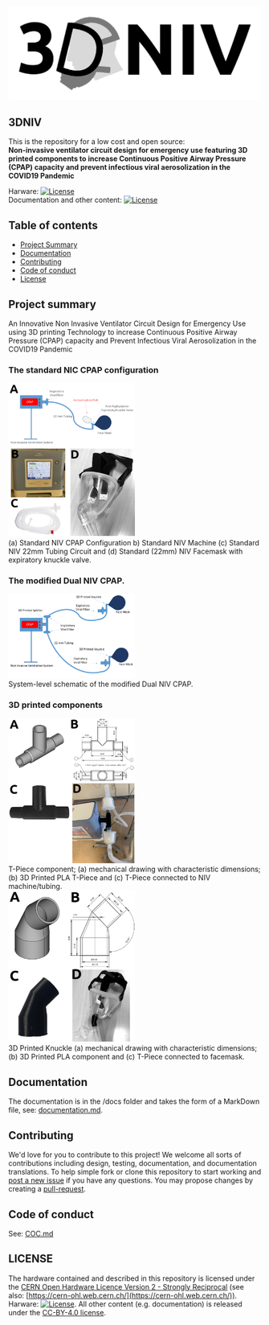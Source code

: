 ![3DNIV](img/3dNIV_banner.png)

## 3DNIV

This is the repository for a low cost and open source:    
**Non-invasive ventilator circuit design for emergency use featuring 3D printed components to increase Continuous Positive Airway Pressure (CPAP) capacity and prevent infectious viral aerosolization in the COVID19 Pandemic**

Harware: [![License](https://img.shields.io/badge/License-CERN%20OHL%20S-orange.svg)](https://github.com/Kevin-Mattheus-Moerman/3DNIV/blob/master/LICENSE)    
Documentation and other content: [![License](https://img.shields.io/badge/License-CC%20BY%204.0-lightgrey.svg)](https://creativecommons.org/licenses/by/4.0/legalcode)


## Table of contents
- [Project Summary](#Summary)  
- [Documentation](#Application)  
- [Contributing](#Contributing)  
- [Code of conduct](#CodeOfConduct)  
- [License](#License)  

## Project summary <a name="Summary"></a>
An Innovative Non Invasive Ventilator Circuit Design for Emergency Use using 3D printing Technology to increase Continuous Positive Airway Pressure (CPAP) capacity and Prevent Infectious Viral Aerosolization in the COVID19 Pandemic

### The standard NIC CPAP configuration
<div>
<img src="img/image1.png" width="50%">
</div>
(a) Standard NIV CPAP Configuration b) Standard NIV Machine (c) Standard NIV 22mm Tubing Circuit and (d) Standard (22mm) NIV Facemask with expiratory knuckle valve.   

### The modified Dual NIV CPAP.
<div>
<img src="img/image2.png" width="50%">
</div>
System-level schematic of the modified Dual NIV CPAP.

### 3D printed components
<div>
<img src="img/image3.png" width="50%">
</div>
T-Piece component; (a) mechanical drawing with characteristic dimensions; (b) 3D Printed PLA T-Piece and (c) T-Piece connected to NIV machine/tubing.    

<div>
<img src="img/image4.png" width="50%">
</div>
3D Printed Knuckle (a) mechanical drawing with characteristic dimensions; (b) 3D Printed PLA component and (c) T-Piece connected to facemask.  

## Documentation  <a name="Documentation"></a>
The documentation is in the /docs folder and takes the form of a MarkDown file, see: [documentation.md](https://github.com/3DNIV/3DNIV/blob/master/docs/documentation.md).

## Contributing  <a name="Contributing"></a>
We'd love for you to contribute to this project! We welcome all sorts of contributions including design, testing, documentation, and documentation translations. To help simple fork or clone this repository to start working and [post a new issue](https://github.com/Kevin-Mattheus-Moerman/3DNIV/issues/new/choose) if you have any questions. You may propose changes by creating a [pull-request](https://github.com/Kevin-Mattheus-Moerman/3DNIV/pulls).

## Code of conduct  <a name="CodeOfConduct"></a>
See: [COC.md](https://github.com/Kevin-Mattheus-Moerman/3DNIV/blob/master/COC.md)

## LICENSE <a name="License"></a>
The hardware contained and described in this repository is licensed under the [CERN Open Hardware Licence Version 2 - Strongly Reciprocal](https://github.com/Kevin-Mattheus-Moerman/3DNIV/blob/master/LICENSE) (see also: [https://cern-ohl.web.cern.ch/](https://cern-ohl.web.cern.ch/)).
Harware: [![License](https://img.shields.io/badge/License-CERN%20OHL%20S-orange.svg)](https://github.com/Kevin-Mattheus-Moerman/3DNIV/blob/master/LICENSE). All other content (e.g. documentation) is released under the [CC-BY-4.0 license](https://creativecommons.org/licenses/by/4.0/legalcode). 

